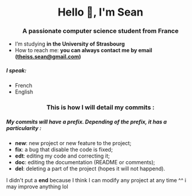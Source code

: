 <h1 align="center">Hello 👋, I'm Sean</h1>
<h3 align="center">A passionate computer science student from France</h3>

- I’m studying **in the University of Strasbourg**
- How to reach me: **you can always contact me by email (theiss.sean@gmail.com)**

<h5> I speak:</h5>

- French
- English

<h3 align="center">This is how I will detail my commits :</h3>

<h5>My commits will have a prefix. Depending of the prefix, it has a particularity :</h5>

- **new**: new project or new feature to the project;
- **fix**: a bug that disable the code is fixed;
- **edt**: editing my code and correcting it;
- **doc**: editing the documentation (README or comments);
- **del**: deleting a part of the project (hopes it will not happend).

I didn't put a **end** because I think I can modify any project at any time ^^ i may improve anything lol
